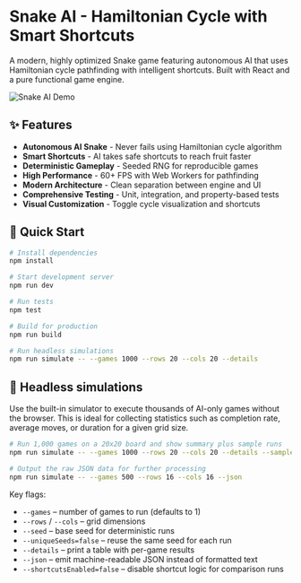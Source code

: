 <!-- FILE: README.md -->

# Snake AI - Hamiltonian Cycle with Smart Shortcuts

A modern, highly optimized Snake game featuring autonomous AI that uses Hamiltonian cycle pathfinding with intelligent shortcuts. Built with React and a pure functional game engine.

![Snake AI Demo](docs/demo.gif)

## ✨ Features

- **Autonomous AI Snake** - Never fails using Hamiltonian cycle algorithm
- **Smart Shortcuts** - AI takes safe shortcuts to reach fruit faster
- **Deterministic Gameplay** - Seeded RNG for reproducible games
- **High Performance** - 60+ FPS with Web Workers for pathfinding
- **Modern Architecture** - Clean separation between engine and UI
- **Comprehensive Testing** - Unit, integration, and property-based tests
- **Visual Customization** - Toggle cycle visualization and shortcuts

## 🚀 Quick Start

```bash
# Install dependencies
npm install

# Start development server
npm run dev

# Run tests
npm test

# Build for production
npm run build

# Run headless simulations
npm run simulate -- --games 1000 --rows 20 --cols 20 --details
```

## 🧪 Headless simulations

Use the built-in simulator to execute thousands of AI-only games without the browser. This is ideal for collecting statistics such as completion rate, average moves, or duration for a given grid size.

```bash
# Run 1,000 games on a 20x20 board and show summary plus sample runs
npm run simulate -- --games 1000 --rows 20 --cols 20 --details --sample 5

# Output the raw JSON data for further processing
npm run simulate -- --games 500 --rows 16 --cols 16 --json
```

Key flags:

- `--games` – number of games to run (defaults to 1)
- `--rows` / `--cols` – grid dimensions
- `--seed` – base seed for deterministic runs
- `--uniqueSeeds=false` – reuse the same seed for each run
- `--details` – print a table with per-game results
- `--json` – emit machine-readable JSON instead of formatted text
- `--shortcutsEnabled=false` – disable shortcut logic for comparison runs
